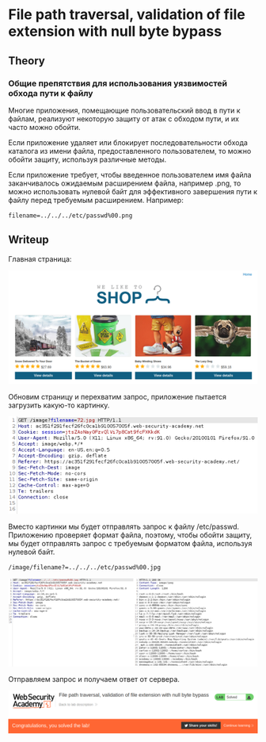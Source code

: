 # File path traversal, validation of file extension with null byte bypass

## Theory

<h3>Общие препятствия для использования уязвимостей обхода пути к файлу</h3>

Многие приложения, помещающие пользовательский ввод в пути к файлам, реализуют некоторую защиту от атак с обходом пути, и их часто можно обойти.

Если приложение удаляет или блокирует последовательности обхода каталога из имени файла, предоставленного пользователем, то можно обойти защиту, используя различные методы.

Если приложение требует, чтобы введенное пользователем имя файла заканчивалось ожидаемым расширением файла, например .png, то можно использовать нулевой байт для эффективного завершения пути к файлу перед требуемым расширением. Например:
```
filename=../../../etc/passwd%00.png
```

## Writeup

Главная страница:

![](https://github.com/fobblified/Writeups/blob/main/Portswigger/Directory_traversal/File_path_traversal_validation_of_file_extension_with_null_byte_bypass/assets/1.png)

Обновим страницу и перехватим запрос, приложение пытается загрузить какую-то картинку.

![](https://github.com/fobblified/Writeups/blob/main/Portswigger/Directory_traversal/File_path_traversal_validation_of_file_extension_with_null_byte_bypass/assets/2.png)

Вместо картинки мы будет отправлять запрос к файлу /etc/passwd. Приложению проверяет формат файла, поэтому, чтобы обойти защиту, мы будет отправлять запрос с требуемым форматом файла, используя нулевой байт.
```
/image/filename?=../../../etc/passwd%00.jpg
```

![](https://github.com/fobblified/Writeups/blob/main/Portswigger/Directory_traversal/File_path_traversal_validation_of_file_extension_with_null_byte_bypass/assets/3.png)

Отправляем запрос и получаем ответ от сервера.

![](https://github.com/fobblified/Writeups/blob/main/Portswigger/Directory_traversal/File_path_traversal_validation_of_file_extension_with_null_byte_bypass/assets/4.png)
